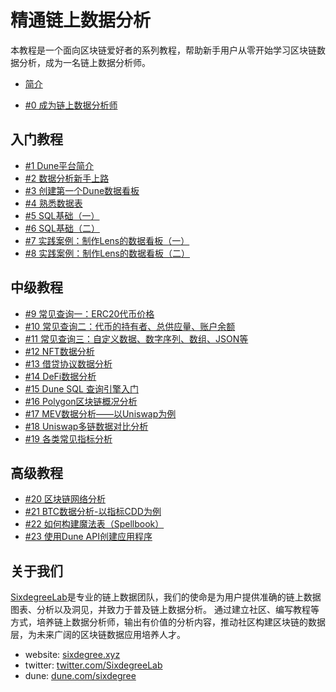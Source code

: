 # 精通链上数据分析

本教程是一个面向区块链爱好者的系列教程，帮助新手用户从零开始学习区块链数据分析，成为一名链上数据分析师。

* [简介](README.md)
- [#0 成为链上数据分析师](ch00/ch00-become-chain-analyst.md)

## 入门教程
- [#1 Dune平台简介](ch01/ch01-dune-platform-introduction.md)
- [#2 数据分析新手上路](ch02/ch02-quickstart.md)
- [#3 创建第一个Dune数据看板](ch03/ch03-build-first-dashboard.md)
- [#4 熟悉数据表](ch04/ch04-understanding-tables.md)
- [#5 SQL基础（一）](ch05/ch05-sql-basics-part1.md)
- [#6 SQL基础（二）](ch06/ch06-sql-basics-part2.md)
- [#7 实践案例：制作Lens的数据看板（一）](ch07/ch07-practice-build-lens-dashboard-part1.md)
- [#8 实践案例：制作Lens的数据看板（二）](ch08/ch08-practice-build-lens-dashboard-part2.md)

## 中级教程
- [#9 常见查询一：ERC20代币价格](ch09/ch09-useful-queries-part1.md)
- [#10 常见查询二：代币的持有者、总供应量、账户余额](ch10/ch10-useful-queries-part2.md)
- [#11 常见查询三：自定义数据、数字序列、数组、JSON等](ch11/ch11-useful-queries-part3.md)
- [#12 NFT数据分析](ch12/ch12-nft-analysis.md)
- [#13 借贷协议数据分析](ch13/ch13-lending-analysis.md)
- [#14 DeFi数据分析](ch14/ch14-defi-analysis.md)
- [#15 Dune SQL 查询引擎入门](ch15/ch15-dunesql-introduction.md)
- [#16 Polygon区块链概况分析](ch16/ch16-blockchain-analysis-polygon.md)
- [#17 MEV数据分析——以Uniswap为例](ch17/ch17-mev-analysis-uniswap.md)
- [#18 Uniswap多链数据对比分析](ch18/ch18-uniswap-multichain-analysis.md)
- [#19 各类常见指标分析](ch19/ch19-useful-metrics.md)

## 高级教程	
- [#20 区块链网络分析](ch20/ch20-network-analysis.md)
- [#21 BTC数据分析-以指标CDD为例](ch21/ch21-btc-analysis.md)
- [#22 如何构建魔法表（Spellbook）](ch22/ch22-how-to-build-spellbook.md)
- [#23 使用Dune API创建应用程序](ch23/ch23-how-to-build-app-use-dune-api.md)

## 关于我们
[SixdegreeLab](https://twitter.com/SixdegreeLab)是专业的链上数据团队，我们的使命是为用户提供准确的链上数据图表、分析以及洞见，并致力于普及链上数据分析。
通过建立社区、编写教程等方式，培养链上数据分析师，输出有价值的分析内容，推动社区构建区块链的数据层，为未来广阔的区块链数据应用培养人才。

- website: [sixdegree.xyz](https://sixdegree.xyz)
- twitter: [twitter.com/SixdegreeLab](https://twitter.com/SixdegreeLab)
- dune: [dune.com/sixdegree](https://dune.com/sixdegree)

